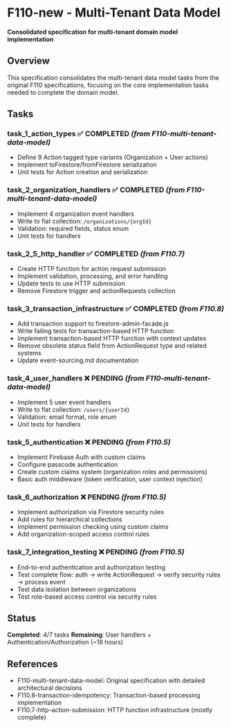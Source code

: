 # F110-new - Multi-Tenant Data Model

**Consolidated specification for multi-tenant domain model implementation**

## Overview

This specification consolidates the multi-tenant data model tasks from the original F110 specifications, focusing on the core implementation tasks needed to complete the domain model.

## Tasks

### **task_1_action_types** ✅ **COMPLETED** *(from F110-multi-tenant-data-model)*
- Define 9 Action tagged type variants (Organization + User actions)
- Implement toFirestore/fromFirestore serialization
- Unit tests for Action creation and serialization

### **task_2_organization_handlers** ✅ **COMPLETED** *(from F110-multi-tenant-data-model)*
- Implement 4 organization event handlers
- Write to flat collection: `/organizations/{orgId}`
- Validation: required fields, status enum
- Unit tests for handlers

### **task_2_5_http_handler** ✅ **COMPLETED** *(from F110.7)*
- Create HTTP function for action request submission
- Implement validation, processing, and error handling
- Update tests to use HTTP submission
- Remove Firestore trigger and actionRequests collection

### **task_3_transaction_infrastructure** ✅ **COMPLETED** *(from F110.8)*
- Add transaction support to firestore-admin-facade.js
- Write failing tests for transaction-based HTTP function
- Implement transaction-based HTTP function with context updates
- Remove obsolete status field from ActionRequest type and related systems
- Update event-sourcing.md documentation

### **task_4_user_handlers** ❌ **PENDING** *(from F110-multi-tenant-data-model)*
- Implement 5 user event handlers
- Write to flat collection: `/users/{userId}`
- Validation: email format, role enum
- Unit tests for handlers

### **task_5_authentication** ❌ **PENDING** *(from F110.5)*
- Implement Firebase Auth with custom claims
- Configure passcode authentication
- Create custom claims system (organization roles and permissions)
- Basic auth middleware (token verification, user context injection)

### **task_6_authorization** ❌ **PENDING** *(from F110.5)*
- Implement authorization via Firestore security rules
- Add rules for hierarchical collections
- Implement permission checking using custom claims
- Add organization-scoped access control rules

### **task_7_integration_testing** ❌ **PENDING** *(from F110.5)*
- End-to-end authentication and authorization testing
- Test complete flow: auth → write ActionRequest → verify security rules → process event
- Test data isolation between organizations
- Test role-based access control via security rules

## Status

**Completed**: 4/7 tasks
**Remaining**: User handlers + Authentication/Authorization (~18 hours)

## References

- F110-multi-tenant-data-model: Original specification with detailed architectural decisions
- F110.8-transaction-idempotency: Transaction-based processing implementation
- F110.7-http-action-submission: HTTP function infrastructure (mostly complete)
